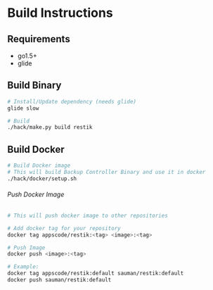 # Build Instructions

## Requirements
- go1.5+
- glide

## Build Binary
```sh
# Install/Update dependency (needs glide)
glide slow

# Build
./hack/make.py build restik
```

## Build Docker
```sh
# Build Docker image
# This will build Backup Controller Binary and use it in docker
./hack/docker/setup.sh
```

###### Push Docker Image
```sh
# This will push docker image to other repositories

# Add docker tag for your repository
docker tag appscode/restik:<tag> <image>:<tag>

# Push Image
docker push <image>:<tag>

# Example:
docker tag appscode/restik:default sauman/restik:default
docker push sauman/restik:default
```
